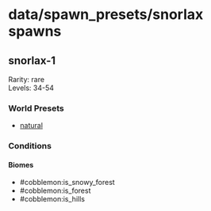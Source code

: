 # data/spawn_presets/snorlax spawns  
  
## snorlax-1  
Rarity: rare  
Levels: 34-54  
  
### World Presets  
* [natural](/data/world_presets/natural.md)  
  
### Conditions  
  
#### Biomes  
  * #cobblemon:is_snowy_forest
  * #cobblemon:is_forest
  * #cobblemon:is_hills
  
